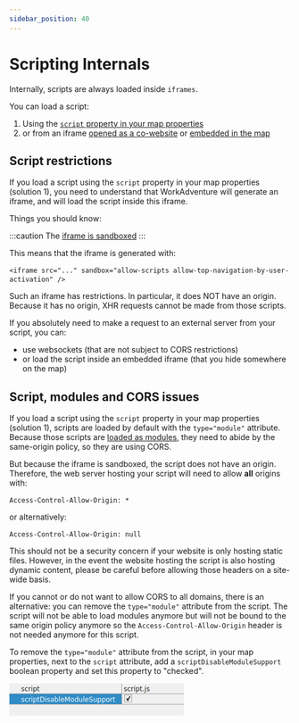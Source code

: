 ```yaml
---
sidebar_position: 40
---
```


# Scripting Internals

Internally, scripts are always loaded inside `iframes`.

You can load a script:

1. Using the [`script` property in your map properties](index.md#adding-a-script-in-the-map)
2. or from an iframe [opened as a co-website](index.md#adding-a-script-in-an-iframe) or [embedded in the map](/map-building/tiled-editor/website-in-map)

## Script restrictions

If you load a script using the `script` property in your map properties (solution 1), you need to understand that
WorkAdventure will generate an iframe, and will load the script inside this iframe.

Things you should know:

:::caution
The [iframe is sandboxed](https://blog.dareboost.com/en/2015/07/securing-iframe-sandbox-attribute/)
:::

This means that the iframe is generated with:

```
<iframe src="..." sandbox="allow-scripts allow-top-navigation-by-user-activation" />
```

Such an iframe has restrictions. In particular, it does NOT have an origin.
Because it has no origin, XHR requests cannot be made from those scripts.

If you absolutely need to make a request to an external server from your script, you can:

- use websockets (that are not subject to CORS restrictions)
- or load the script inside an embedded iframe (that you hide somewhere on the map)

## Script, modules and CORS issues

If you load a script using the `script` property in your map properties (solution 1), scripts are loaded by default with the
`type="module"` attribute. Because those scripts are [loaded as modules](https://developer.mozilla.org/en-US/docs/Web/JavaScript/Guide/Modules#applying_the_module_to_your_html),
they need to abide by the same-origin policy, so they are using CORS.

But because the iframe is sandboxed, the script does not have an origin. Therefore, the web server hosting your script
will need to allow **all** origins with:

```
Access-Control-Allow-Origin: *
```
or alternatively:
```
Access-Control-Allow-Origin: null
```

This should not be a security concern if your website is only hosting static files. However, in the event the website
hosting the script is also hosting dynamic content, please be careful before allowing those headers on a site-wide basis.

If you cannot or do not want to allow CORS to all domains, there is an alternative: you can remove the `type="module"` attribute
from the script. The script will not be able to load modules anymore but will not be bound to the same origin policy anymore
so the `Access-Control-Allow-Origin` header is not needed anymore for this script.

To remove the `type="module"` attribute from the script, in your map properties, next to the `script` attribute,
add a `scriptDisableModuleSupport` boolean property and set this property to "checked".

![](images/script-disable-modules-support.png)

